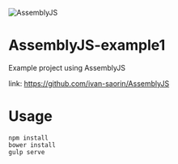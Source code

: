![AssemblyJS](/app/img/assemblyjs_logo_horizontal.jpg "AssemblyJS")

AssemblyJS-example1
===================

Example project using AssemblyJS

link: https://github.com/ivan-saorin/AssemblyJS

Usage
===============

```
npm install
bower install
gulp serve
```
